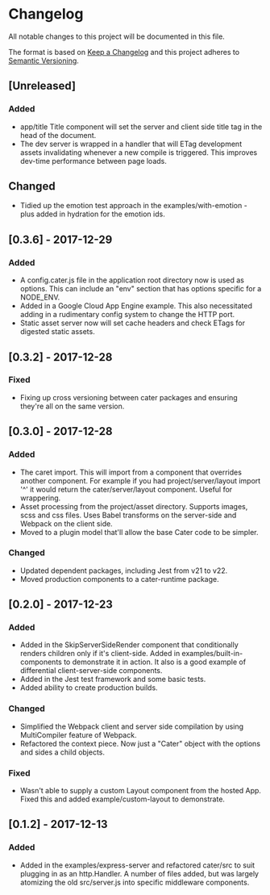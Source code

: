 # Changelog
All notable changes to this project will be documented in this file.

The format is based on [Keep a Changelog](http://keepachangelog.com/en/1.0.0/)
and this project adheres to [Semantic Versioning](http://semver.org/spec/v2.0.0.html).

## [Unreleased]
### Added
- app/title Title component will set the server and client side title tag in the head of the document.
- The dev server is wrapped in a handler that will ETag development assets invalidating whenever a new compile is triggered. This improves dev-time performance between page loads.

## Changed
- Tidied up the emotion test approach in the examples/with-emotion - plus added in hydration for the emotion ids.

## [0.3.6] - 2017-12-29
### Added
- A config.cater.js file in the application root directory now is used as options. This can include an "env" section that has options specific for a NODE_ENV.
- Added in a Google Cloud App Engine example. This also necessitated adding in a rudimentary config system to change the HTTP port.
- Static asset server now will set cache headers and check ETags for digested static assets.

## [0.3.2] - 2017-12-28
### Fixed
- Fixing up cross versioning between cater packages and ensuring they're all on the same version.

## [0.3.0] - 2017-12-28
### Added
- The caret import. This will import from a component that overrides another component. For example if you had project/server/layout import '^' it would return the cater/server/layout component. Useful for wrappering.
- Asset processing from the project/asset directory. Supports images, scss and css files. Uses Babel transforms on the server-side and Webpack on the client side.
- Moved to a plugin model that'll allow the base Cater code to be simpler.

### Changed
- Updated dependent packages, including Jest from v21 to v22.
- Moved production components to a cater-runtime package.

## [0.2.0] - 2017-12-23
### Added
- Added in the SkipServerSideRender component that conditionally renders children only if it's client-side. Added in examples/built-in-components to demonstrate it in action. It also is a good example of differential client-server-side components.
- Added in the Jest test framework and some basic tests.
- Added ability to create production builds.

### Changed
- Simplified the Webpack client and server side compilation by using MultiCompiler feature of Webpack.
- Refactored the context piece. Now just a "Cater" object with the options and sides a child objects.

### Fixed
- Wasn't able to supply a custom Layout component from the hosted App. Fixed this and added example/custom-layout to demonstrate.

## [0.1.2] - 2017-12-13
### Added
- Added in the examples/express-server and refactored cater/src to suit plugging in as an http.Handler. A number of files added, but was largely atomizing the old src/server.js into specific middleware components.
